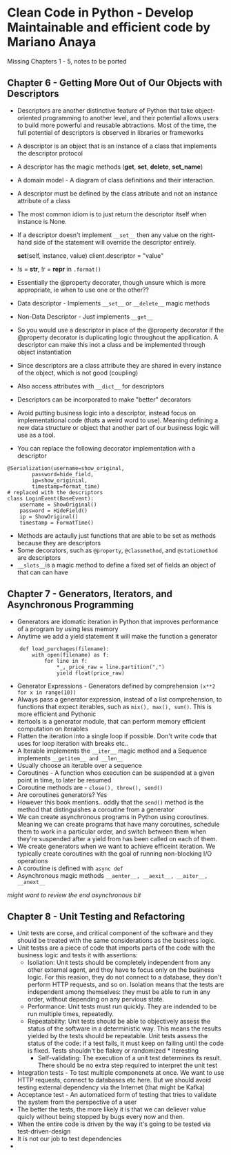 # Clean Code in Python - Develop Maintainable and efficient code by Mariano Anaya

Missing Chapters 1 - 5, notes to be ported 

## Chapter 6 - Getting More Out of Our Objects with Descriptors

* Descriptors are another distinctive feature of Python that take object-oriented programming to another level, 
and their potential allows users to build more powerful and reusable abtractions. Most of the time, the full potential
of descriptors is observed in libraries or frameworks
* A descriptor is an object that is an instance of a class that implements the descriptor protocol
* A descriptor has the magic methods (__get__, __set__, __delete__, __set_name__)
* A domain model - A diagram of class definitions and their interaction.
* A descriptor must be defined by the class atribute and not an instance attribute of a class
* The most common idiom is to just return the descriptor itself when instance is None.
* If a descriptor doesn't implement `__set__` then any value on the right-hand side of the statement will override the descriptor entirely.


	__set__(self, instance, value)
	client.descriptor = "value"

* !s = __str__, !r = __repr__ in `.format()`
* Essentially the @property decorater, though unsure which is more appropriate, ie when to use one or the other??
* Data descriptor - Implements `__set__` or `__delete__` magic methods
* Non-Data Descriptor - Just implements `__get__`
* So you would use a descriptor in place of the @property decorator if the @property decorator is duplicating logic throughout
the appllication. A descriptor can make this inot a class and be implemented through object instantiation
* Since descriptors are a class attribute they are shared in every instance of the object, which is not good (coupling)
* Also access attributes with `__dict__` for descriptors
* Descriptors can be incorporated to make "better" decorators
* Avoid putting business logic into a descriptor, instead focus on implementational code (thats a weird word to use).
Meaning defining a new data structure or object that another part of our business logic will use as a tool.
* You can replace the following decorator implementation with a descriptor

``` 
@Serialization(username=show_original,
        password=hide_field,
        ip=show_originial,
        timestamp=format_time)
# replaced with the descriptors
class LoginEvent(BaseEvent): 
    username = ShowOriginal()
    password = HideField()
    ip = ShowOriginal()
    timestamp = FormatTime()
```

* Methods are actaully just functions that are able to be set as methods because they are descriptors 
* Some decorators, such as `@property`, `@classmethod`, and `@staticmethod` are descriptors
* `__slots__`is a magic method to define a fixed set of fields an object of that can can have

## Chapter 7 - Generators, Iterators, and Asynchronous Programming

* Generators are idomatic iteration in Python that improves performance of a program by using less memory
* Anytime we add a yield statement it will make the function a generator


```
	def load_purchages(filename):
		with open(filename) as f:
			for line in f:
				*_, price_raw = line.partition(",")
				yield float(price_raw)
```

* Generator Expressions - Generators defined by comprehension `(x**2 for x in range(10))`
* Always pass a generator expression, instead of a list comprehension, to functions that expect iterables, such as
`mix(), max(), sum()`. This is more efficient and Pythonic
* itertools is a generator module, that can perform memory efficient computation on iterables
* Flatten the iteration into a single loop if possible. Don't write code that uses for loop iteration with breaks etc..
* A Iterable implements the `__iter__` magic method and a Sequence implements `__getitem__ and __len__`
* Usually choose an iterable over a sequence
* Coroutines - A function whos execution can be suspended at a given point in time, to later be resumed
* Coroutine methods are - `close(), throw(), send()`
* Are coroutines generators? Yes
* However this book mentions.. oddly that the `send()` method is the method that distinguishes a coroutine 
from a generator
* We can create asynchronous programs in Python using coroutines. Meaning we can create programs that have many coroutines, 
schedule them to work in a particular order, and switch between them when they're suspended after a yield from has been called
on each of them.
* We create generators when we want to achieve efficeint iteration. We typically create coroutines with the goal of running
non-blocking I/O operations
* A coroutine is defined with `async def`
* Asynchronous magic methods `__aenter__, __aexit__, __aiter__, __anext__`

_might want to review the end asynchronous bit_

## Chapter 8 - Unit Testing and Refactoring
   
* Unit tests are corse, and critical component of the software and they should be treated with the same considerations as the business logic.
* Unit testss are a piece of code that imports parts of the code with the business logic and tests it with assertions:
	- Isoliation: Unit tests should be completely independent from any other external agent, and they have to focus only on the 
	business logic. For this reasion, they do not connect to a database, they don't perform HTTP requests, and so on. Isolation means
	that the tests are independent among themselves: they must be able to run in any order, without depending on any pervious state.
	- Performance: Unit tests must run quickly. They are indended to be run multiple times, repeatedly.
	- Repeatability: Unit tests should be able to objectively assess the status of the software in a deterministic way. This means the 
	results yielded by the tests should be repeatable. Unit tests assess the status of the code: if a test fails, it 
	must keep on failing until the code is fixed. Tests shouldn't be flakey or randomized * iteresting
        - Self-validating: The execution of a unit test determines its result. There should be no extra step required to interpret the
	unit test 
* Integration tests - To test multiple componenets at once. We want to use HTTP requests, connect to databases etc here. But we should avoid
testing external dependency via the Internet (that might be Kafka)
* Acceptance test - An automaticed form of testing that tries to validate the system from the perspective of a user
* The better the tests, the more likely it is that we can deliever value quicly without being stopped by bugs every now and then.
* When the entire code is driven by the way it's going to be tested via test-driven-design
* It is not our job to test dependencies
*  
